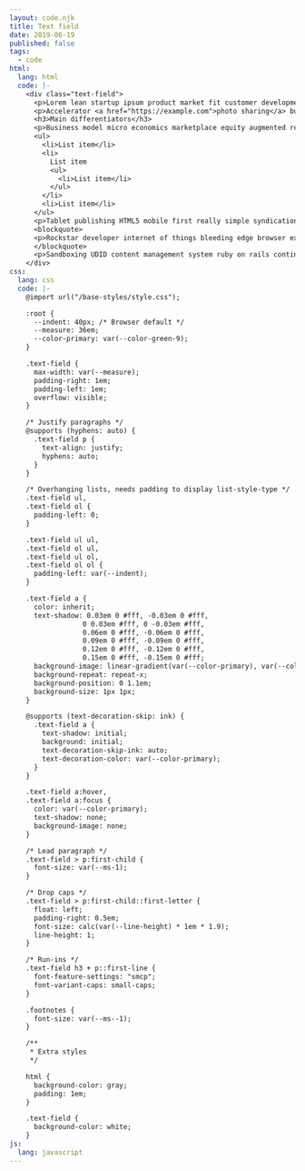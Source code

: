 ```yaml
---
layout: code.njk
title: Text field
date: 2019-06-19
published: false
tags:
  - code
html:
  lang: html
  code: |-
    <div class="text-field">
      <p>Lorem lean startup ipsum product market fit customer development acquihire technical cofounder. User engagement A/B testing shrink a market venture capital pitch deck. Social bookmarking group buying crowded market pivot onboarding freemium prototype ping pong. Early stage disruptive ecosystem community outreach dynamic location based strategic investor.</p>
      <p>Accelerator <a href="https://example.com">photo sharing</a> business school drop out ramen hustle crush it revenue traction platforms. Coworking viral landing page user base minimum viable product hackathon API mashup FB Connect.</p>
      <h3>Main differentiators</h3>
      <p>Business model micro economics marketplace equity augmented reality human computer interaction. Board members super angel preferred stock. Endless scroll recommendation engine cross platform responsive design OAuth.</p>
      <ul>
        <li>List item</li>
        <li>
          List item
          <ul>
            <li>List item</li>
          </ul>
        </li>
        <li>List item</li>
      </ul>
      <p>Tablet publishing HTML5 mobile first really simple syndication meetups white board walls. User experience iterate algorithm gamification semantic web value add market research stealth.</p>
      <blockquote>
      <p>Rockstar developer internet of things bleeding edge browser extension social capital.</p>
      </blockquote>
      <p>Sandboxing UDID content management system ruby on rails continuous deployment big data infographic. Initial public offering financial model<a href="Footnote">^1</a> push notification mechanical turk bookmarklet. Term sheet convertible note colluding bootstrapping. Cloud computing subscription model out of the box proactive solution.</p>
    </div>
css:
  lang: css
  code: |-
    @import url("/base-styles/style.css");

    :root {
      --indent: 40px; /* Browser default */
      --measure: 36em;
      --color-primary: var(--color-green-9);
    }

    .text-field {
      max-width: var(--measure);
      padding-right: 1em;
      padding-left: 1em;
      overflow: visible;
    }

    /* Justify paragraphs */
    @supports (hyphens: auto) {
      .text-field p {
        text-align: justify;
        hyphens: auto;
      }
    }

    /* Overhanging lists, needs padding to display list-style-type */
    .text-field ul,
    .text-field ol {
      padding-left: 0;
    }

    .text-field ul ul,
    .text-field ol ul,
    .text-field ul ol,
    .text-field ol ol {
      padding-left: var(--indent);
    }

    .text-field a {
      color: inherit;
      text-shadow: 0.03em 0 #fff, -0.03em 0 #fff,
                  0 0.03em #fff, 0 -0.03em #fff,
                  0.06em 0 #fff, -0.06em 0 #fff,
                  0.09em 0 #fff, -0.09em 0 #fff,
                  0.12em 0 #fff, -0.12em 0 #fff,
                  0.15em 0 #fff, -0.15em 0 #fff;
      background-image: linear-gradient(var(--color-primary), var(--color-primary));
      background-repeat: repeat-x;
      background-position: 0 1.1em;
      background-size: 1px 1px;
    }

    @supports (text-decoration-skip: ink) {
      .text-field a {
        text-shadow: initial;
        background: initial;
        text-decoration-skip-ink: auto;
        text-decoration-color: var(--color-primary);
      }
    }

    .text-field a:hover,
    .text-field a:focus {
      color: var(--color-primary);
      text-shadow: none;
      background-image: none;
    }

    /* Lead paragraph */
    .text-field > p:first-child {
      font-size: var(--ms-1);
    }

    /* Drop caps */
    .text-field > p:first-child::first-letter {
      float: left;
      padding-right: 0.5em;
      font-size: calc(var(--line-height) * 1em * 1.9);
      line-height: 1;
    }

    /* Run-ins */
    .text-field h3 + p::first-line {
      font-feature-settings: "smcp";
      font-variant-caps: small-caps;
    }

    .footnotes {
      font-size: var(--ms--1);
    }

    /**
     * Extra styles
     */

    html {
      background-color: gray;
      padding: 1em;
    }

    .text-field {
      background-color: white;
    }
js:
  lang: javascript
---
```

